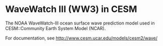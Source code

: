 # WaveWatch III (WW3) in CESM

The NOAA WaveWatch-III ocean surface wave prediction model used in CESM::Community Earth System Model (NCAR).

For documentation, see
http://www.cesm.ucar.edu/models/cesm2/wave/
